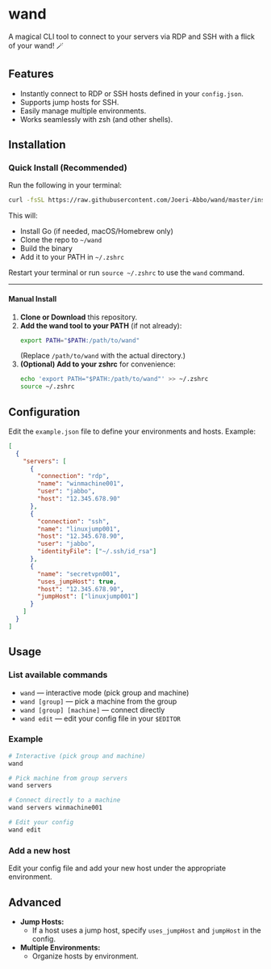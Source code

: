 # wand

A magical CLI tool to connect to your servers via RDP and SSH with a flick of your wand! 🪄

## Features

- Instantly connect to RDP or SSH hosts defined in your `config.json`.
- Supports jump hosts for SSH.
- Easily manage multiple environments.
- Works seamlessly with zsh (and other shells).

## Installation

### Quick Install (Recommended)

Run the following in your terminal:



```zsh
curl -fsSL https://raw.githubusercontent.com/Joeri-Abbo/wand/master/install.sh | bash
```

This will:

- Install Go (if needed, macOS/Homebrew only)
- Clone the repo to `~/wand`
- Build the binary
- Add it to your PATH in `~/.zshrc`

Restart your terminal or run `source ~/.zshrc` to use the `wand` command.

---

#### Manual Install

1. **Clone or Download** this repository.
2. **Add the wand tool to your PATH** (if not already):
   ```zsh
   export PATH="$PATH:/path/to/wand"
   ```
   (Replace `/path/to/wand` with the actual directory.)
3. **(Optional) Add to your zshrc** for convenience:
   ```zsh
   echo 'export PATH="$PATH:/path/to/wand"' >> ~/.zshrc
   source ~/.zshrc
   ```

## Configuration

Edit the `example.json` file to define your environments and hosts. Example:

```json
[
  {
    "servers": [
      {
        "connection": "rdp",
        "name": "winmachine001",
        "user": "jabbo",
        "host": "12.345.678.90"
      },
      {
        "connection": "ssh",
        "name": "linuxjump001",
        "host": "12.345.678.90",
        "user": "jabbo",
        "identityFile": ["~/.ssh/id_rsa"]
      },
      {
        "name": "secretvpn001",
        "uses_jumpHost": true,
        "host": "12.345.678.90",
        "jumpHost": ["linuxjump001"]
      }
    ]
  }
]
```

## Usage

### List available commands

- `wand` — interactive mode (pick group and machine)
- `wand [group]` — pick a machine from the group
- `wand [group] [machine]` — connect directly
- `wand edit` — edit your config file in your `$EDITOR`

### Example

```zsh
# Interactive (pick group and machine)
wand

# Pick machine from group servers
wand servers

# Connect directly to a machine
wand servers winmachine001

# Edit your config
wand edit
```

### Add a new host

Edit your config file and add your new host under the appropriate environment.

## Advanced

- **Jump Hosts:**
  - If a host uses a jump host, specify `uses_jumpHost` and `jumpHost` in the config.
- **Multiple Environments:**
  - Organize hosts by environment.
